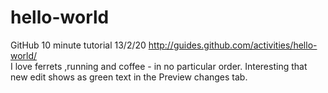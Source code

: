 # hello-world
GitHub 10 minute tutorial 13/2/20 http://guides.github.com/activities/hello-world/  
I love ferrets ,running and coffee - in no particular order. 
Interesting that new edit shows as green text in the Preview changes tab.
